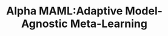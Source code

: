 ---
title: "Alpha MAML:Adaptive Model-Agnostic Meta-Learning"
year: 2019
pdf_url: "https://arxiv.org/pdf/1905.07435.pdf"
category: "vision"
author_list: "Harkirat Singh Behl,  Atılım Güneş Baydin , Philip H.S. Torr"
grant: "MURI"
pub_in: "6th ICML Workshop on Automated Machine Learning Thirty-Sixth International Conference on Machine Learning (ICML)"
---